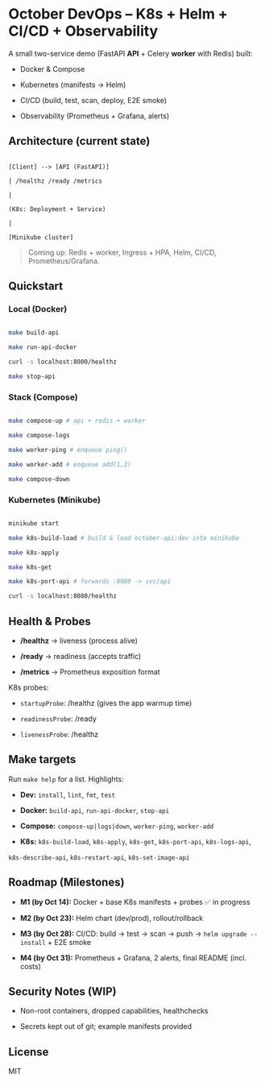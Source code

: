 # October DevOps – K8s + Helm + CI/CD + Observability

A small two-service demo (FastAPI **API** + Celery **worker** with Redis) built:

- Docker & Compose

- Kubernetes (manifests → Helm)

- CI/CD (build, test, scan, deploy, E2E smoke)

- Observability (Prometheus + Grafana, alerts)

## Architecture (current state)

```

[Client] --> [API (FastAPI)]

| /healthz /ready /metrics

|

(K8s: Deployment + Service)

|

[Minikube cluster]

```

> Coming up: Redis + worker, Ingress + HPA, Helm, CI/CD, Prometheus/Grafana.

## Quickstart

### Local (Docker)

```bash

make build-api

make run-api-docker

curl -s localhost:8000/healthz

make stop-api

```

### Stack (Compose)

```bash

make compose-up # api + redis + worker

make compose-logs

make worker-ping # enqueue ping()

make worker-add # enqueue add(1,2)

make compose-down

```

### Kubernetes (Minikube)

```bash

minikube start

make k8s-build-load # build & load october-api:dev into minikube

make k8s-apply

make k8s-get

make k8s-port-api # forwards :8080 -> svc/api

curl -s localhost:8080/healthz

```

## Health & Probes

- **/healthz** → liveness (process alive)

- **/ready** → readiness (accepts traffic)

- **/metrics** → Prometheus exposition format

K8s probes:

- `startupProbe`: /healthz (gives the app warmup time)

- `readinessProbe`: /ready

- `livenessProbe`: /healthz

## Make targets

Run `make help` for a list. Highlights:

- **Dev:** `install`, `lint`, `fmt`, `test`

- **Docker:** `build-api`, `run-api-docker`, `stop-api`

- **Compose:** `compose-up|logs|down`, `worker-ping`, `worker-add`

- **K8s:** `k8s-build-load`, `k8s-apply`, `k8s-get`, `k8s-port-api`, `k8s-logs-api`,

`k8s-describe-api`, `k8s-restart-api`, `k8s-set-image-api`

## Roadmap (Milestones)

- **M1 (by Oct 14):** Docker + base K8s manifests + probes ✅ in progress

- **M2 (by Oct 23):** Helm chart (dev/prod), rollout/rollback

- **M3 (by Oct 28):** CI/CD: build → test → scan → push → `helm upgrade --install` + E2E smoke

- **M4 (by Oct 31):** Prometheus + Grafana, 2 alerts, final README (incl. costs)

## Security Notes (WIP)

- Non-root containers, dropped capabilities, healthchecks

- Secrets kept out of git; example manifests provided

## License

MIT

```

```
